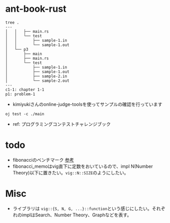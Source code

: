 # ant-book-rust

```
tree .
---
│   │   ├── main.rs
│   │   └── test
│   │       ├── sample-1.in
│   │       └── sample-1.out
│   └── p3
│       ├── main
│       ├── main.rs
│       └── test
│           ├── sample-1.in
│           ├── sample-1.out
│           ├── sample-2.in
│           └── sample-2.out
---
c1-1: chapter 1-1
p1: problem-1
```

- kimiyukiさんのonline-judge-toolsを使ってサンプルの確認を行っています

```
oj test -c ./main
```

- ref: プログラミングコンテストチャレンジブック

# todo

- fibonacciのベンチマーク [参考](https://muunyblue.github.io/115c51eb37365df2d4f4e2482b964822.html#_6)
- fibonacci_memoはvig直下に定数をおいているので、impl N(Number Theory)以下に置きたい。`vig::N::SIZE`のようにしたい。

# Misc

- ライブラリは `vig::{S, N, G, ...}::function`という感じにしたい。それぞれのimplはSearch、Number Theory、Graphなどを表す。